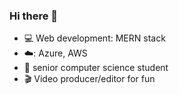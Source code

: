 ### Hi there 👋 
- :computer: Web development: MERN stack
- ☁️: Azure, AWS
- 🏫 senior computer science student
- 🎬 Video producer/editor for fun
